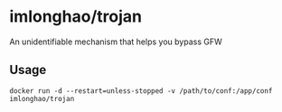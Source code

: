# imlonghao/trojan

An unidentifiable mechanism that helps you bypass GFW

## Usage

```
docker run -d --restart=unless-stopped -v /path/to/conf:/app/conf imlonghao/trojan
```
